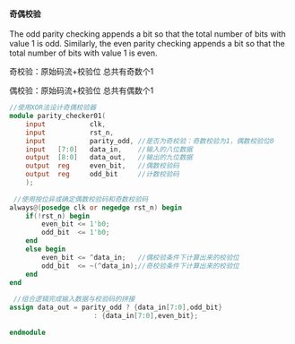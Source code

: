 #### 奇偶校验

The odd parity checking appends a bit so that the total number of bits with value 1 is odd. Similarly, the even parity checking appends a bit so that the total number of bits with value 1 is even.

奇校验：原始码流+校验位 总共有奇数个1

偶校验：原始码流+校验位 总共有偶数个1



```verilog
//使用XOR法设计奇偶校验器
module parity_checker01(
    input           clk,
    input           rst_n,
    input           parity_odd,	//是否为奇校验：奇数校验为1，偶数校验位0
    input   [7:0]   data_in,	//输入的八位数据
    output  [8:0]   data_out,	//输出的九位数据
    output  reg     even_bit,	//偶数校验码
    output  reg     odd_bit		//计数校验码
    );
 
 //使用按位异或确定偶数校验码和奇数校验码   
always@(posedge clk or negedge rst_n) begin
    if(!rst_n) begin
	    even_bit <= 1'b0;
	    odd_bit  <= 1'b0;
    end
    else begin
	    even_bit <= ^data_in;   //偶校验条件下计算出来的校验位
	    odd_bit  <= ~(^data_in);//奇校验条件下计算出来的校验位
    end
end
 
 //组合逻辑完成输入数据与校验码的拼接
assign data_out = parity_odd ? {data_in[7:0],odd_bit} 
		      	     : {data_in[7:0],even_bit};
   
endmodule
```
